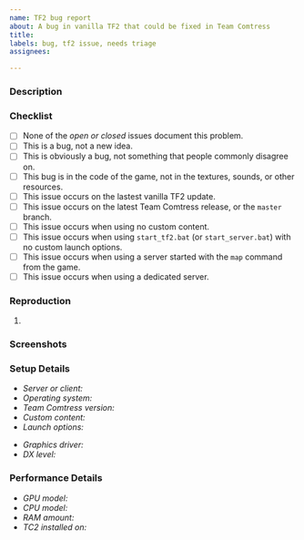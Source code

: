 ```yaml
---
name: TF2 bug report
about: A bug in vanilla TF2 that could be fixed in Team Comtress
title:
labels: bug, tf2 issue, needs triage
assignees: 

---
```


### Description
<!--
A clear and concise description of what the bug is.
-->

### Checklist
<!-- You do not have to answer "yes" to all of these to open an issue. -->
- [ ] None of the *open or closed* issues document this problem.
- [ ] This is a bug, not a new idea.
- [ ] This is obviously a bug, not something that people commonly disagree on.
- [ ] This bug is in the code of the game, not in the textures, sounds, or other resources.
- [ ] This issue occurs on the lastest vanilla TF2 update.
- [ ] This issue occurs on the latest Team Comtress release, or the `master` branch.
- [ ] This issue occurs when using no custom content.
- [ ] This issue occurs when using `start_tf2.bat` (or `start_server.bat`) with no custom launch options.
- [ ] This issue occurs when using a server started with the `map` command from the game.
- [ ] This issue occurs when using a dedicated server.

### Reproduction
<!--
The steps to recreate the bug.
Bugs that cannot be recreated are extremely unlikely to received a fix.
-->
1.

### Screenshots
<!-- Add screenshots to help explain your problem. -->

### Setup Details
- *Server or client:* <!-- Did you observe this issue from the game client, or by running a dedicated server? -->
- *Operating system:* <!-- Specify a version e.g. Windows 10, Mac OS X Catalina, or `uname -rv` output. -->
- *Team Comtress version:* <!-- Release version number or commit id -->
- *Custom content:* <!-- Any 3rd-party content, including config files -->
- *Launch options:* <!-- If not using start_tf2.bat, specify a list of options -->
<!-- For graphics-related issues: -->
- *Graphics driver:* <!-- Specify a version. This is especially important on Linux. -->
- *DX level:* <!-- This will be different if you set dxlevel in vanilla TF2. -->

### Performance Details
<!-- Fill this out for performance-related issues. -->
- *GPU model:* <!-- Example: NVIDIA GTX 2070 Super -->
- *CPU model:* <!-- Example: Radeon 3600X -->
- *RAM amount:* <!-- Example: 32GB -->
- *TC2 installed on:* <!-- HDD or SSD -->
